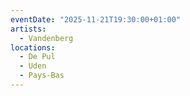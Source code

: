 ```yaml
---
eventDate: "2025-11-21T19:30:00+01:00"
artists:
  - Vandenberg
locations:
  - De Pul
  - Uden
  - Pays-Bas
---
```

